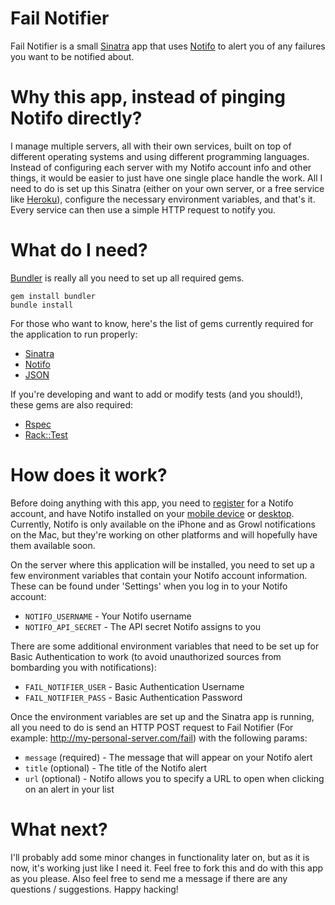 Fail Notifier
=============

Fail Notifier is a small [Sinatra](http://www.sinatrarb.com/) app that uses [Notifo](http://notifo.com/) to alert you of any failures you want to be notified about.

Why this app, instead of pinging Notifo directly?
===================================================

I manage multiple servers, all with their own services, built on top of different operating systems and using different programming languages. Instead of configuring each server with my Notifo account info and other things, it would be easier to just have one single place handle the work. All I need to do is set up this Sinatra (either on your own server, or a free service like [Heroku](http://heroku.com/)), configure the necessary environment variables, and that's it. Every service can then use a simple HTTP request to notify you.

What do I need?
===============

[Bundler](http://gembundler.com/) is really all you need to set up all required gems.

    gem install bundler
    bundle install

For those who want to know, here's the list of gems currently required for the application to run properly:

 * [Sinatra](http://www.sinatrarb.com/)
 * [Notifo](http://github.com/jot/notifo)
 * [JSON](http://flori.github.com/json/)

If you're developing and want to add or modify tests (and you should!), these gems are also required:

 * [Rspec](http://rspec.info)
 * [Rack::Test](http://github.com/brynary/rack-test)

How does it work?
=================

Before doing anything with this app, you need to [register](http://notifo.com/register) for a Notifo account, and have Notifo installed on your [mobile device](http://notifo.com/mobile_apps) or [desktop](http://notifo.com/desktop). Currently, Notifo is only available on the iPhone and as Growl notifications on the Mac, but they're working on other platforms and will hopefully have them available soon.

On the server where this application will be installed, you need to set up a few environment variables that contain your Notifo account information. These can be found under 'Settings' when you log in to your Notifo account:

 * `NOTIFO_USERNAME` -  Your Notifo username
 * `NOTIFO_API_SECRET` - The API secret Notifo assigns to you

There are some additional environment variables that need to be set up for Basic Authentication to work (to avoid unauthorized sources from bombarding you with notifications):

 * `FAIL_NOTIFIER_USER` - Basic Authentication Username
 * `FAIL_NOTIFIER_PASS` - Basic Authentication Password

Once the environment variables are set up and the Sinatra app is running, all you need to do is send an HTTP POST request to Fail Notifier (For example: http://my-personal-server.com/fail) with the following params:

 * `message` (required) - The message that will appear on your Notifo alert
 * `title` (optional) - The title of the Notifo alert
 * `url` (optional) - Notifo allows you to specify a URL to open when clicking on an alert in your list

What next?
==========

I'll probably add some minor changes in functionality later on, but as it is now, it's working just like I need it. Feel free to fork this and do with this app as you please. Also feel free to send me a message if there are any questions / suggestions. Happy hacking!
